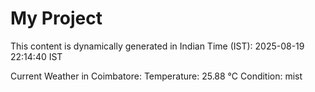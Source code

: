 # My Project

This content is dynamically generated in Indian Time (IST): 2025-08-19 22:14:40 IST


Current Weather in Coimbatore:
Temperature: 25.88 °C
Condition: mist
